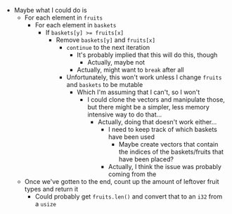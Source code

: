 - Maybe what I could do is
	- For each element in `fruits`
		- For each element in `baskets`
			- If `baskets[y] >= fruits[x]`
				- Remove `baskets[y]` and `fruits[x]`
					- `continue` to the next iteration
						- It's probably implied that this will do this, though
							- Actually, maybe not
						- Actually, might want to `break` after all
					- Unfortunately, this won't work unless I change `fruits` and `baskets` to be mutable
						- Which I'm assuming that I can't, so I won't
							- I could clone the vectors and manipulate those, but there might be a simpler, less memory intensive way to do that...
								- Actually, doing that doesn't work either...
									- I need to keep track of which baskets have been used
										- Maybe create vectors that contain the indices of the baskets/fruits that have been placed?
									- Actually, I think the issue was probably coming from the
	- Once we've gotten to the end, count up the amount of leftover fruit types and return it
		- Could probably get `fruits.len()` and convert that to an `i32` from a `usize`
